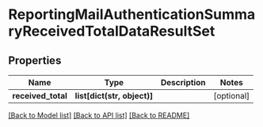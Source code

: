# ReportingMailAuthenticationSummaryReceivedTotalDataResultSet

## Properties
Name | Type | Description | Notes
------------ | ------------- | ------------- | -------------
**received_total** | **list[dict(str, object)]** |  | [optional] 

[[Back to Model list]](../README.md#documentation-for-models) [[Back to API list]](../README.md#documentation-for-api-endpoints) [[Back to README]](../README.md)

